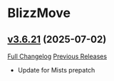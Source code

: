 # BlizzMove

## [v3.6.21](https://github.com/Kiatra/BlizzMove/tree/v3.6.21) (2025-07-02)
[Full Changelog](https://github.com/Kiatra/BlizzMove/compare/v3.6.20...v3.6.21) [Previous Releases](https://github.com/Kiatra/BlizzMove/releases)

- Update for Mists prepatch  
